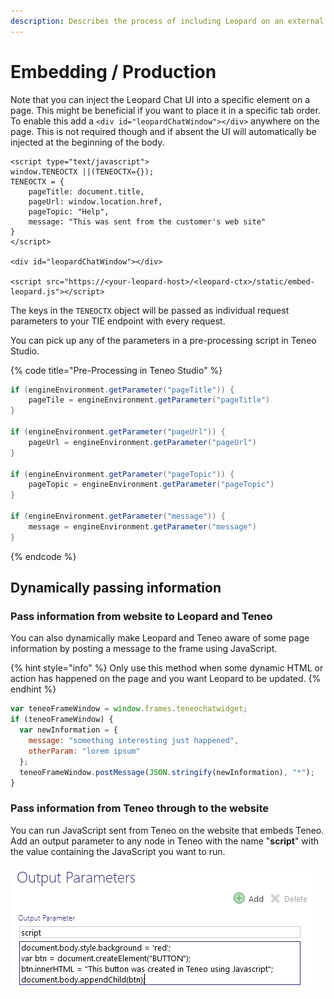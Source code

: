 ```yaml
---
description: Describes the process of including Leopard on an external website.
---
```


# Embedding / Production

Note that you can inject the Leopard Chat UI into a specific element on a page. This might be beneficial if you want to place it in a specific tab order. To enable this add a `<div id="leopardChatWindow"></div>` anywhere on the page. This is not required though and if absent the UI will automatically be injected at the beginning of the body.

```markup
<script type="text/javascript">
window.TENEOCTX ||(TENEOCTX={});
TENEOCTX = {
	pageTitle: document.title,
	pageUrl: window.location.href,
	pageTopic: "Help",
	message: "This was sent from the customer's web site"
}
</script>

<div id="leopardChatWindow"></div>

<script src="https://<your-leopard-host>/<leopard-ctx>/static/embed-leopard.js"></script>
```

The keys in the `TENEOCTX` object will be passed as individual request parameters to your TIE endpoint with every request.  

You can pick up any of the parameters in a pre-processing script in Teneo Studio.

{% code title="Pre-Processing in Teneo Studio" %}
```groovy
if (engineEnvironment.getParameter("pageTitle")) {
	pageTile = engineEnvironment.getParameter("pageTitle")
}

if (engineEnvironment.getParameter("pageUrl")) {
	pageUrl = engineEnvironment.getParameter("pageUrl")
}

if (engineEnvironment.getParameter("pageTopic")) {
	pageTopic = engineEnvironment.getParameter("pageTopic")
}

if (engineEnvironment.getParameter("message")) {
	message = engineEnvironment.getParameter("message")
}
```
{% endcode %}

## Dynamically passing information

### Pass information from website to Leopard and Teneo

You can also dynamically make Leopard and Teneo aware of some page information by posting a message to the frame using JavaScript.

{% hint style="info" %}
Only use this method when some dynamic HTML or action has happened on the page and you want Leopard to be updated.
{% endhint %}

```javascript
var teneoFrameWindow = window.frames.teneochatwidget;
if (teneoFrameWindow) {
  var newInformation = {
    message: "something interesting just happened",
    otherParam: "lorem ipsum"
  };
  teneoFrameWindow.postMessage(JSON.stringify(newInformation), "*");
}
```

### Pass information from Teneo through to the website

You can run JavaScript sent from Teneo on the website that embeds Teneo. Add an output parameter to any node in Teneo with the name "**script**" with the value containing the JavaScript you want to run.

![Creates a button and changes the site&apos;s background text to Red!!](.gitbook/assets/image%20%2819%29.png)



